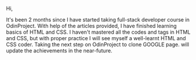 Hi,

It's been 2 months since I have started taking full-stack developer course in OdinProject. With help of the articles provided, I have finished learning basics
of HTML and CSS. I haven't mastered all the codes and tags in HTML and CSS, but with proper practice I will see myself a well-learnt HTML and CSS coder. Taking 
the next step on OdinProject to clone GOOGLE page. will update the achievements in the near-future. 